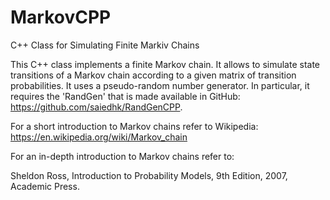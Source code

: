 # MarkovCPP
C++ Class for Simulating Finite Markiv Chains

This C++ class implements a finite Markov chain. It allows to simulate state transitions 
of a Markov chain according to a given matrix of transition probabilities.
It uses a pseudo-random number generator. In particular, it requires the 'RandGen' that
is made available in GitHub: https://github.com/saiedhk/RandGenCPP.

For a short introduction to Markov chains refer to Wikipedia:
https://en.wikipedia.org/wiki/Markov_chain

For an in-depth introduction to Markov chains refer to:

Sheldon Ross, Introduction to Probability Models, 9th Edition, 2007, Academic Press.
